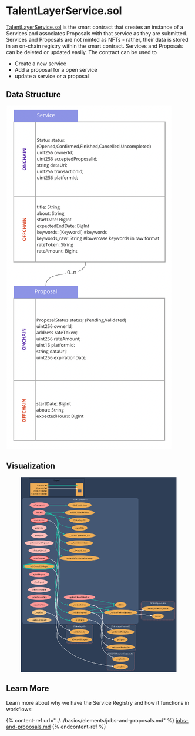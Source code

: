 # TalentLayerService.sol

[TalentLayerService.sol](https://github.com/TalentLayer/talentlayer-id-contracts/blob/main/contracts/TalentLayerService.sol) is the smart contract that creates an instance of a Services and associates Proposals with that service as they are submitted. Services and Proposals are not minted as NFTs - rather, their data is stored in an on-chain registry within the smart contract. Services and Proposals can be deleted or updated easily. The contract can be used to&#x20;

* Create a new service&#x20;
* Add a proposal for a open service&#x20;
* update a service or a proposal&#x20;

## Data Structure

![](<../../.gitbook/assets/image (8).png>)

## Visualization

<figure><img src="../../.gitbook/assets/services.svg" alt=""><figcaption></figcaption></figure>

## Learn More

Learn more about why we have the Service Registry and how it functions in workflows:&#x20;

{% content-ref url="../../basics/elements/jobs-and-proposals.md" %}
[jobs-and-proposals.md](../../basics/elements/jobs-and-proposals.md)
{% endcontent-ref %}
